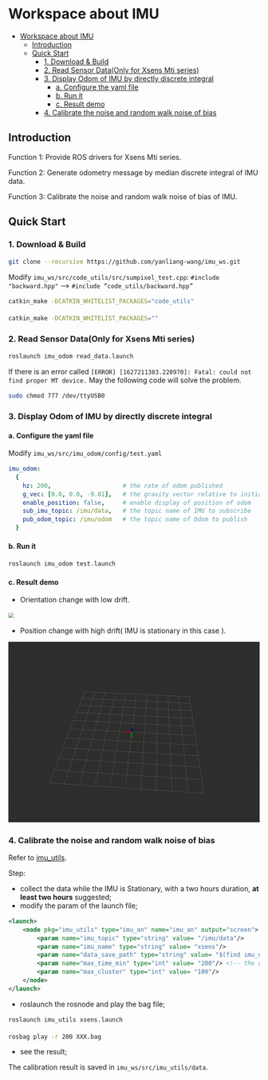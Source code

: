 

# Workspace about IMU

- [Workspace about IMU](#workspace-about-imu)
  - [Introduction](#introduction)
  - [Quick Start](#quick-start)
    - [1. Download & Build](#1-download--build)
    - [2. Read Sensor Data(Only for Xsens Mti series)](#2-read-sensor-dataonly-for-xsens-mti-series)
    - [3. Display Odom of IMU by directly discrete integral](#3-display-odom-of-imu-by-directly-discrete-integral)
      - [a. Configure the yaml file](#a-configure-the-yaml-file)
      - [b. Run it](#b-run-it)
      - [c. Result demo](#c-result-demo)
    - [4. Calibrate the noise and random walk noise of bias](#4-calibrate-the-noise-and-random-walk-noise-of-bias)
## Introduction

Function 1: Provide ROS drivers for Xsens Mti series.

Function 2: Generate odometry message by median discrete integral of  IMU data.

Function 3: Calibrate the noise and random walk noise of bias of IMU.

## Quick Start

### 1. Download & Build

```bash
git clone --recursive https://github.com/yanliang-wang/imu_ws.git
```

Modify `imu_ws/src/code_utils/src/sumpixel_test.cpp`: `#include "backward.hpp"` --> `#include “code_utils/backward.hpp”`

```bash
catkin_make -DCATKIN_WHITELIST_PACKAGES="code_utils"

catkin_make -DCATKIN_WHITELIST_PACKAGES=""
```

### 2. Read Sensor Data(Only for Xsens Mti series)

```bash
roslaunch imu_odom read_data.launch  
```

If there is an error called `[ERROR] [1627211303.220970]: Fatal: could not find proper MT device.` May the following code will solve the problem.

```bash
sudo chmod 777 /dev/ttyUSB0
```

### 3. Display Odom of IMU by directly discrete integral

#### a. Configure the yaml file 

Modify `imu_ws/src/imu_odom/config/test.yaml`

```yaml
imu_odom:
  {
    hz: 200,					# the rate of odom published
    g_vec: [0.0, 0.0, -9.81],	# the gravity vector relative to initial frame
    enable_position: false,		# enable display of position of odom
    sub_imu_topic: /imu/data,	# the topic name of IMU to subscribe
    pub_odom_topic: /imu/odom	# the topic name of Odom to publish
  }
```

#### b. Run it

```bash
roslaunch imu_odom test.launch
```

#### c. Result demo

- Orientation change with low drift.

<img src="./src/imu_odom/img/imu_orientation_demo.gif" style="zoom:67%;" />

- Position change with high drift( IMU is stationary in this case ).

<img src="./src/imu_odom/img/imu_position_demo.gif" style="zoom:67%;" />

### 4. Calibrate the noise and random walk noise of bias

Refer to [imu_utils](https://github.com/gaowenliang/imu_utils).

Step:

- collect the data while the IMU is Stationary, with a two hours duration, **at least two hours** suggested;
- modify the param of the launch file;

```xml
<launch>
    <node pkg="imu_utils" type="imu_an" name="imu_an" output="screen">
        <param name="imu_topic" type="string" value= "/imu/data"/>
        <param name="imu_name" type="string" value= "xsens"/>
        <param name="data_save_path" type="string" value= "$(find imu_utils)/data/"/>
        <param name="max_time_min" type="int" value= "200"/> <!-- the duration of your bag (Unit: minute) -->
        <param name="max_cluster" type="int" value= "100"/>
    </node>
</launch>
```

- roslaunch the rosnode and play the bag file;

```bash
roslaunch imu_utils xsens.launch

rosbag play -r 200 XXX.bag
```

- see the result;

The calibration result is saved in `imu_ws/src/imu_utils/data`.









